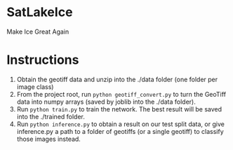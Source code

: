 # SatLakeIce
Make Ice Great Again

# Instructions
1. Obtain the geotiff data and unzip into the ./data folder (one folder per
image class)
2. From the project root, run ```python geotiff_convert.py``` to turn the 
GeoTiff data into numpy arrays (saved by joblib into the ./data folder).
3. Run ```python train.py``` to train the network. The best result will be saved
into the ./trained folder.
4. Run ```python inference.py``` to obtain a result on our test split data, or
give inference.py a path to a folder of geotiffs (or a single geotiff) to classify
those images instead.
